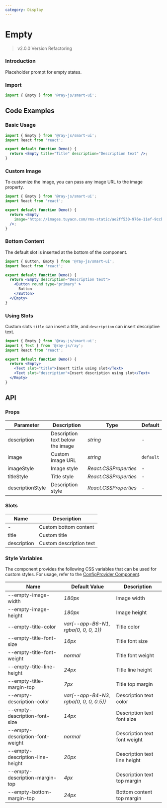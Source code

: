 ```yaml
---
category: Display
---
```


# Empty

> v2.0.0 Version Refactoring

### Introduction

Placeholder prompt for empty states.

### Import

```jsx
import { Empty } from '@ray-js/smart-ui';
```

## Code Examples

### Basic Usage

```jsx
import { Empty } from '@ray-js/smart-ui';
import React from 'react';

export default function Demo() {
  return <Empty title="Title" description="Description text" />;
}
```

### Custom Image

To customize the image, you can pass any image URL to the image property.

```jsx
import { Empty } from '@ray-js/smart-ui';
import React from 'react';

export default function Demo() {
  return <Empty
    image="https://images.tuyacn.com/rms-static/ae2ff530-976e-11ef-9ccb-47cdb7db279b-1730368709635.png?tyName=img_custom_empty.png"
  />;
}
```

### Bottom Content

The default slot is inserted at the bottom of the component.

```jsx
import { Button, Empty } from '@ray-js/smart-ui';
import React from 'react';

export default function Demo() {
  return <Empty description="Description text">
    <Button round type="primary" >
      Button
    </Button>
  </Empty>
}
```

### Using Slots

Custom slots `title` can insert a title, and `description` can insert descriptive text.

```jsx
import { Empty } from '@ray-js/smart-ui';
import { Text } from '@ray-js/ray';
import React from 'react';

export default function Demo() {
  return <Empty>
    <Text slot="title">Insert title using slot</Text>
    <Text slot="description">Insert description using slot</Text>
  </Empty>
}
```

## API

### Props

| Parameter   | Description                                                      | Type     | Default   |
| ----------- | ---------------------------------------------------------------- | -------- | --------- |
| description | Description text below the image | _string_ | - |
| image | Custom image URL | _string_ | `default` |
| imageStyle | Image style | _React.CSSProperties_ | - |
| titleStyle | Title style | _React.CSSProperties_ | - |
| descriptionStyle | Description style | _React.CSSProperties_ | - |

### Slots

| Name        | Description    |
| ----------- | -------------- |
| -           | Custom bottom content |
| title | Custom title |
| description | Custom description text |

### Style Variables

The component provides the following CSS variables that can be used for custom styles. For usage, refer to the [ConfigProvider Component](/material/smartui?comId=config-provider).

| Name                          | Default Value                             | Description |
| ----------------------------- | ----------------------------------------- | ----------- |
| --empty-image-width           | _180px_                                   | Image width |
| --empty-image-height          | _180px_                                   | Image height |
| --empty-title-color           | _var(--app-B6-N1, rgba(0, 0, 0, 1))_      | Title color |
| --empty-title-font-size       | _16px_                                    | Title font size |
| --empty-title-font-weight     | _normal_                                  | Title font weight |
| --empty-title-line-height     | _24px_                                    | Title line height |
| --empty-title-margin-top      | _7px_                                     | Title top margin |
| --empty-description-color     | _var(--app-B4-N3, rgba(0, 0, 0, 0.5))_    | Description text color |
| --empty-description-font-size | _14px_                                    | Description text font size |
| --empty-description-font-weight | _normal_                                | Description text font weight |
| --empty-description-line-height | _20px_                                  | Description text line height |
| --empty-description-margin-top | _4px_                                    | Description text top margin |
| --empty-bottom-margin-top     | _24px_                                    | Bottom content top margin |